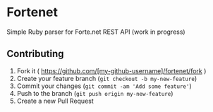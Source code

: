 # Fortenet

Simple Ruby parser for Forte.net REST API (work in progress)

## Contributing

1. Fork it ( https://github.com/[my-github-username]/fortenet/fork )
2. Create your feature branch (`git checkout -b my-new-feature`)
3. Commit your changes (`git commit -am 'Add some feature'`)
4. Push to the branch (`git push origin my-new-feature`)
5. Create a new Pull Request

